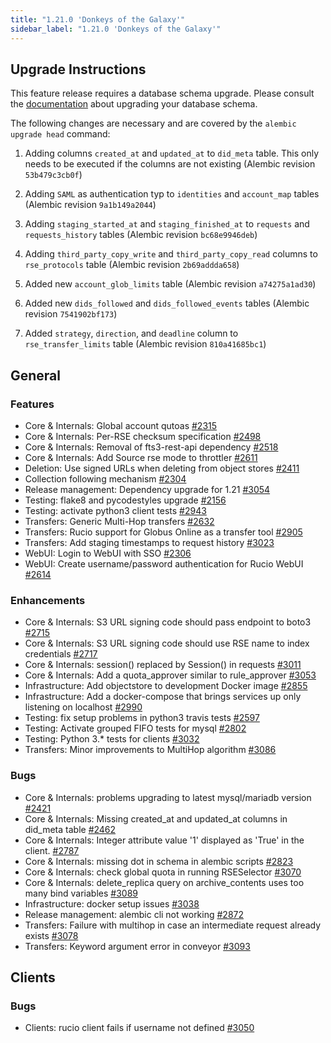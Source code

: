 ```yaml
---
title: "1.21.0 'Donkeys of the Galaxy'"
sidebar_label: "1.21.0 'Donkeys of the Galaxy'"
---
```


## Upgrade Instructions

This feature release requires a database schema upgrade. Please consult the [documentation](https://rucio.readthedocs.io/en/latest/database.html) about upgrading your database schema.

The following changes are necessary and are covered by the `alembic upgrade head` command:

1. Adding columns `created_at` and `updated_at` to `did_meta` table. This only needs to be executed if the columns are not existing (Alembic revision `53b479c3cb0f`)

2. Adding `SAML` as authentication typ to `identities` and `account_map` tables (Alembic revision `9a1b149a2044`)

3. Adding `staging_started_at` and `staging_finished_at` to `requests` and `requests_history` tables (Alembic revision `bc68e9946deb`)

4. Adding `third_party_copy_write` and `third_party_copy_read` columns to `rse_protocols` table (Alembic revision `2b69addda658`)

5. Added new `account_glob_limits` table (Alembic revision `a74275a1ad30`)

6. Added new `dids_followed` and `dids_followed_events` tables (Alembic revision `7541902bf173`)

7. Added `strategy`, `direction`, and `deadline` column to `rse_transfer_limits` table (Alembic revision `810a41685bc1`)
 
## General

### Features

- Core & Internals: Global account qutoas [#2315](https://github.com/rucio/rucio/issues/2315)
- Core & Internals: Per-RSE checksum specification [#2498](https://github.com/rucio/rucio/issues/2498)
- Core & Internals: Removal of fts3-rest-api dependency [#2518](https://github.com/rucio/rucio/issues/2518)
- Core & Internals: Add Source rse mode to throttler [#2611](https://github.com/rucio/rucio/issues/2611)
- Deletion: Use signed URLs when deleting from object stores [#2411](https://github.com/rucio/rucio/issues/2411)
- Collection following mechanism [#2304](https://github.com/rucio/rucio/issues/2304)
- Release management: Dependency upgrade for 1.21 [#3054](https://github.com/rucio/rucio/issues/3054)
- Testing: flake8 and pycodestyles upgrade [#2156](https://github.com/rucio/rucio/issues/2156)
- Testing: activate python3 client tests [#2943](https://github.com/rucio/rucio/issues/2943)
- Transfers: Generic Multi-Hop transfers [#2632](https://github.com/rucio/rucio/issues/2632)
- Transfers: Rucio support for Globus Online as a transfer tool [#2905](https://github.com/rucio/rucio/issues/2905)
- Transfers: Add staging timestamps to request history [#3023](https://github.com/rucio/rucio/issues/3023)
- WebUI: Login to WebUI with SSO [#2306](https://github.com/rucio/rucio/issues/2306)
- WebUI: Create username/password authentication for Rucio WebUI [#2614](https://github.com/rucio/rucio/issues/2614)

### Enhancements

- Core & Internals: S3 URL signing code should pass endpoint to boto3 [#2715](https://github.com/rucio/rucio/issues/2715)
- Core & Internals: S3 URL signing code should use RSE name to index credentials [#2717](https://github.com/rucio/rucio/issues/2717)
- Core & Internals: session() replaced by Session() in requests [#3011](https://github.com/rucio/rucio/issues/3011)
- Core & Internals: Add a quota_approver similar to rule_approver [#3053](https://github.com/rucio/rucio/issues/3053)
- Infrastructure: Add objectstore to development Docker image [#2855](https://github.com/rucio/rucio/issues/2855)
- Infrastructure: Add a docker-compose that brings services up only listening on localhost [#2990](https://github.com/rucio/rucio/issues/2990)
- Testing: fix setup problems in python3 travis tests [#2597](https://github.com/rucio/rucio/issues/2597)
- Testing: Activate grouped FIFO tests for mysql [#2802](https://github.com/rucio/rucio/issues/2802)
- Testing: Python 3.* tests for clients [#3032](https://github.com/rucio/rucio/issues/3032)
- Transfers: Minor improvements to MultiHop algorithm [#3086](https://github.com/rucio/rucio/issues/3086)

### Bugs

- Core & Internals: problems upgrading to latest mysql/mariadb version [#2421](https://github.com/rucio/rucio/issues/2421)
- Core & Internals: Missing created_at and updated_at columns in did_meta table [#2462](https://github.com/rucio/rucio/issues/2462)
- Core & Internals: Integer attribute value '1' displayed as 'True' in the client.   [#2787](https://github.com/rucio/rucio/issues/2787)
- Core & Internals: missing dot in schema in alembic scripts [#2823](https://github.com/rucio/rucio/issues/2823)
- Core & Internals: check global quota in running RSESelector [#3070](https://github.com/rucio/rucio/issues/3070)
- Core & Internals: delete_replica query on archive_contents uses too many bind variables [#3089](https://github.com/rucio/rucio/issues/3089)
- Infrastructure: docker setup issues [#3038](https://github.com/rucio/rucio/issues/3038)
- Release management: alembic cli not working [#2872](https://github.com/rucio/rucio/issues/2872)
- Transfers: Failure with multihop in case an intermediate request already exists [#3078](https://github.com/rucio/rucio/issues/3078)
- Transfers: Keyword argument error in conveyor [#3093](https://github.com/rucio/rucio/issues/3093)


## Clients

### Bugs

- Clients: rucio client fails if username not defined [#3050](https://github.com/rucio/rucio/issues/3050)
